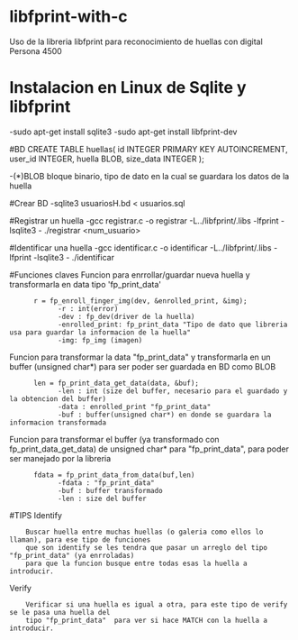 # libfprint-with-c
Uso de la libreria libfprint para reconocimiento de huellas con digital Persona 4500

# Instalacion en Linux de Sqlite y libfprint
  -sudo apt-get install sqlite3
  -sudo apt-get install libfprint-dev

#BD
  CREATE TABLE huellas(
    id INTEGER PRIMARY KEY AUTOINCREMENT,
    user_id INTEGER,
    huella BLOB,
    size_data INTEGER
  );

  -(*)BLOB bloque binario, tipo de dato en la cual se guardara los datos de la huella

#Crear BD
    -sqlite3 usuariosH.bd < usuarios.sql

#Registrar un huella
    -gcc registrar.c -o registrar -L../libfprint/.libs -lfprint -lsqlite3
    - ./registrar <num_usuario>

#Identificar una huella
    -gcc identificar.c -o identificar -L../libfprint/.libs -lfprint -lsqlite3
    - ./identificar

#Funciones claves
  Funcion para enrrollar/guardar nueva huella y transformarla en data tipo 'fp_print_data' 
  
          r = fp_enroll_finger_img(dev, &enrolled_print, &img);
                -r : int(error)
                -dev : fp_dev(driver de la huella)
                -enrolled_print: fp_print_data "Tipo de dato que libreria usa para guardar la informacion de la huella"
                -img: fp_img (imagen)
        
  Funcion para transformar la data "fp_print_data" y transformarla en un buffer (unsigned char*) para ser poder ser guardada en BD como BLOB
  
          len = fp_print_data_get_data(data, &buf);
                -len : int (size del buffer, necesario para el guardado y la obtencion del buffer)
                -data : enrolled_print "fp_print_data"
                -buf : buffer(unsigned char*) en donde se guardara la informacion transformada
        
  Funcion para transformar el buffer (ya transformado con fp_print_data_get_data) de unsigned char* para "fp_print_data", para poder ser manejado por la libreria
  
          fdata = fp_print_data_from_data(buf,len)
                -fdata : "fp_print_data" 
                -buf : buffer transformado
                -len : size del buffer

#TIPS
  Identify 
  
        Buscar huella entre muchas huellas (o galeria como ellos lo llaman), para ese tipo de funciones
        que son identify se les tendra que pasar un arreglo del tipo "fp_print_data" (ya enrroladas)
        para que la funcion busque entre todas esas la huella a introducir.
        
  Verify 
  
        Verificar si una huella es igual a otra, para este tipo de verify se le pasa una huella del 
        tipo "fp_print_data"  para ver si hace MATCH con la huella a introducir.
    
